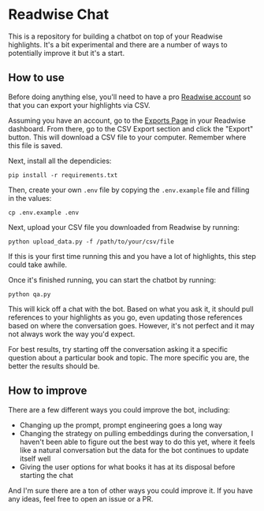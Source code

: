 # Readwise Chat

This is a repository for building a chatbot on top of your Readwise highlights. It's a bit experimental and there are a number of ways to potentially improve it but it's a start.

## How to use

Before doing anything else, you'll need to have a pro [Readwise account](https://readwise.io/) so that you can export your highlights via CSV.

Assuming you have an account, go to the [Exports Page](https://readwise.io/export) in your Readwise dashboard. From there, go to the CSV Export section and click the "Export" button. This will download a CSV file to your computer. Remember where this file is saved.

Next, install all the dependicies:

```
pip install -r requirements.txt
```

Then, create your own `.env` file by copying the `.env.example` file and filling in the values:

```
cp .env.example .env
```

Next, upload your CSV file you downloaded from Readwise by running:

```
python upload_data.py -f /path/to/your/csv/file
```

If this is your first time running this and you have a lot of highlights, this step could take awhile.

Once it's finished running, you can start the chatbot by running:

```
python qa.py
```

This will kick off a chat with the bot. Based on what you ask it, it should pull references to your highlights as you go, even updating those references based on where the conversation goes. However, it's not perfect and it may not always work the way you'd expect. 

For best results, try starting off the conversation asking it a specific question about a particular book and topic. The more specific you are, the better the results should be.

## How to improve

There are a few different ways you could improve the bot, including:
- Changing up the prompt, prompt engineering goes a long way
- Changing the strategy on pulling embeddings during the conversation, I haven't been able to figure out the best way to do this yet, where it feels like a natural conversation but the data for the bot continues to update itself well
- Giving the user options for what books it has at its disposal before starting the chat

And I'm sure there are a ton of other ways you could improve it. If you have any ideas, feel free to open an issue or a PR.